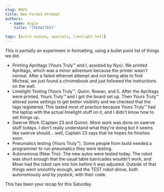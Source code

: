 ```yaml
---
slug: BW2S
title: New Format Attempt
authors:
  - name: Augie
    title: "[REDACTED]"

tags: [build season, specials, limelight hell]
---
```

This is partially an experiment in formatting, using a bullet point list of things we did.

* Printing Apriltags (Yours Truly™ and I, assisted by Nyx). We printed Apriltags, which was a minor adventure because the printer wasn't normal. After a failed ethernet attempt and not being able to find Micheal, we just found a chromebook and just followed the instructions on the wall. 
* Limelight Testing (Yours Truly™, Quinn, Rowan, and I). After the Apriltags were printed, Yours Truly™ and I got the board set up. Then Yours Truly™ altered some settings to get better visibility and we checked that the tags registered. This lasted most of practice because Yours Truly™ had the laptop with the actual limelight stuff on it, and I didn't know how to set things up.
* Swerve Work (Captain 23 and Quinn). More work was done on swerve stuff todays. I don't really understand what they're doing but it seems like swerve should... well, Captain 23 says that he hopes he finishes soon.
* Pneumatics testing (Yours Truly™). Some people from build needed a programmer to run pneumatics they were testing.
* Autonomous (New Trio). The new autos were tested today. The robot was short enough that the usual table barricades wouldn't work, and Mowi had the robot ram into him before it was adjusted. Outside of that things went smoothly enough, and the TEST robot drove, both autonomously and by joystick, with their code.

This has been your recap for this Saturday.
